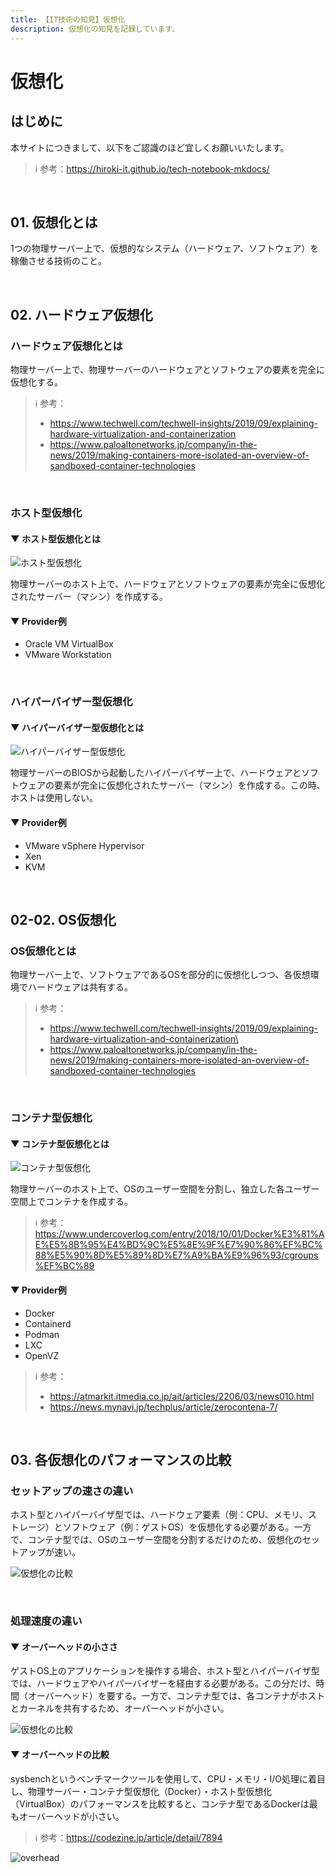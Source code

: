 ```yaml
---
title: 【IT技術の知見】仮想化
description: 仮想化の知見を記録しています。
---
```


# 仮想化

## はじめに

本サイトにつきまして、以下をご認識のほど宜しくお願いいたします。



> ℹ️ 参考：https://hiroki-it.github.io/tech-notebook-mkdocs/

<br>

## 01. 仮想化とは

1つの物理サーバー上で、仮想的なシステム（ハードウェア、ソフトウェア）を稼働させる技術のこと。

<br>

## 02. ハードウェア仮想化

### ハードウェア仮想化とは

物理サーバー上で、物理サーバーのハードウェアとソフトウェアの要素を完全に仮想化する。



> ℹ️ 参考：
> 
> - https://www.techwell.com/techwell-insights/2019/09/explaining-hardware-virtualization-and-containerization
> - https://www.paloaltonetworks.jp/company/in-the-news/2019/making-containers-more-isolated-an-overview-of-sandboxed-container-technologies

<br>

### ホスト型仮想化

#### ▼ ホスト型仮想化とは

![ホスト型仮想化](https://user-images.githubusercontent.com/42175286/60386396-3afbd080-9acf-11e9-9094-f61aa839dc04.png)

物理サーバーのホスト上で、ハードウェアとソフトウェアの要素が完全に仮想化されたサーバー（マシン）を作成する。

#### ▼ Provider例

- Oracle VM VirtualBox
- VMware Workstation


<br>

### ハイパーバイザー型仮想化

#### ▼ ハイパーバイザー型仮想化とは

![ハイパーバイザー型仮想化](https://user-images.githubusercontent.com/42175286/60386395-3afbd080-9acf-11e9-9fbe-6287753cb43a.png)

物理サーバーのBIOSから起動したハイパーバイザー上で、ハードウェアとソフトウェアの要素が完全に仮想化されたサーバー（マシン）を作成する。この時、ホストは使用しない。

#### ▼ Provider例

- VMware vSphere Hypervisor
- Xen
- KVM


<br>

## 02-02. OS仮想化

### OS仮想化とは

物理サーバー上で、ソフトウェアであるOSを部分的に仮想化しつつ、各仮想環境でハードウェアは共有する。



> ℹ️ 参考：
> 
> - https://www.techwell.com/techwell-insights/2019/09/explaining-hardware-virtualization-and-containerization\
> - https://www.paloaltonetworks.jp/company/in-the-news/2019/making-containers-more-isolated-an-overview-of-sandboxed-container-technologies

<br>

### コンテナ型仮想化

#### ▼ コンテナ型仮想化とは

![コンテナ型仮想化](https://user-images.githubusercontent.com/42175286/60386394-3afbd080-9acf-11e9-96fd-321a88dbadc5.png)

物理サーバーのホスト上で、OSのユーザー空間を分割し、独立した各ユーザー空間上でコンテナを作成する。



> ℹ️ 参考：https://www.undercoverlog.com/entry/2018/10/01/Docker%E3%81%AE%E5%8B%95%E4%BD%9C%E5%8E%9F%E7%90%86%EF%BC%88%E5%90%8D%E5%89%8D%E7%A9%BA%E9%96%93/cgroups%EF%BC%89

#### ▼ Provider例

- Docker
- Containerd
- Podman
- LXC
- OpenVZ


> ℹ️ 参考：
>
> - https://atmarkit.itmedia.co.jp/ait/articles/2206/03/news010.html
> - https://news.mynavi.jp/techplus/article/zerocontena-7/

<br>

## 03. 各仮想化のパフォーマンスの比較

### セットアップの速さの違い

ホスト型とハイパーバイザ型では、ハードウェア要素（例：CPU、メモリ、ストレージ）とソフトウェア（例：ゲストOS）を仮想化する必要がある。一方で、コンテナ型では、OSのユーザー空間を分割するだけのため、仮想化のセットアップが速い。

![仮想化の比較](https://raw.githubusercontent.com/hiroki-it/tech-notebook/master/images/仮想化の比較.png)

<br>

### 処理速度の違い

#### ▼ オーバーヘッドの小ささ

ゲストOS上のアプリケーションを操作する場合、ホスト型とハイパーバイザ型では、ハードウェアやハイパーバイザーを経由する必要がある。この分だけ、時間（オーバーヘッド）を要する。一方で、コンテナ型では、各コンテナがホストとカーネルを共有するため、オーバーヘッドが小さい。

![仮想化の比較](https://raw.githubusercontent.com/hiroki-it/tech-notebook/master/images/仮想化の比較.png)

#### ▼ オーバーヘッドの比較

sysbenchというベンチマークツールを使用して、CPU・メモリ・I/O処理に着目し、物理サーバー・コンテナ型仮想化（Docker）・ホスト型仮想化（VirtualBox）のパフォーマンスを比較すると、コンテナ型であるDockerは最もオーバーヘッドが小さい。

> ℹ️ 参考：https://codezine.jp/article/detail/7894

![overhead](https://user-images.githubusercontent.com/42175286/60386476-27049e80-9ad0-11e9-92d8-76eed8927392.png)

<br>

